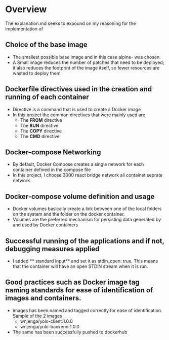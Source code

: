 # Overview

The explanation.md seeks to expound on my reasoning for the implementation of 

## Choice of the base image
 * The smallest possible base image and in this case alpine- was chosen. 
 * A Small image reduces the number of patches that need to be deployed; it also reduces the footprint of the image itself, so fewer  resources are wasted to deploy them

## Dockerfile directives used in the creation and running of each container
 * Directive is a command that is used to create a Docker image
 * In this project the common directives that were mainly used are
   - The **FROM** directive
   - The **RUN** directive
   - The **COPY** directive
   - The **CMD** directive
 
## Docker-compose Networking
*  By default, Docker Compose creates a single network for each container defined in the compose file
*  In this project, I choose 3000 react bridge network all containet seprate network

## Docker-compose volume definition and usage
 * Docker volumes basically create a link between one of the local folders on the system and the folder on the docker container.
 * Volumes are the preferred mechanism for persisting data generated by and used by Docker containers

## Successful running of the applications and if not, debugging measures applied
 * I added ** standard input** and set it as stdin_open: true. This means that the container will have an open STDIN stream when it is run. 

## Good practices such as Docker image tag naming standards for ease of identification of images and containers. 
 * images has been named and tagged correctly for ease of identification. Sample of the 2 images 
   - wnjenga/yolo-client:1.0.0
   -  wnjenga/yolo-backend:1.0.0
  * The same has been successfully pushed to dockerhub 